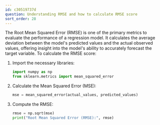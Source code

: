 ```yaml
---
id: c30519737d
question: Understanding RMSE and how to calculate RMSE score
sort_order: 28
---
```


The Root Mean Squared Error (RMSE) is one of the primary metrics to evaluate the performance of a regression model. It calculates the average deviation between the model's predicted values and the actual observed values, offering insight into the model's ability to accurately forecast the target variable. To calculate the RMSE score:

1. Import the necessary libraries:
   
   ```python
   import numpy as np
   from sklearn.metrics import mean_squared_error
   ```

2. Calculate the Mean Squared Error (MSE):
   
   ```python
   mse = mean_squared_error(actual_values, predicted_values)
   ```

3. Compute the RMSE:
   
   ```python
   rmse = np.sqrt(mse)
   print("Root Mean Squared Error (RMSE):", rmse)
   ```
